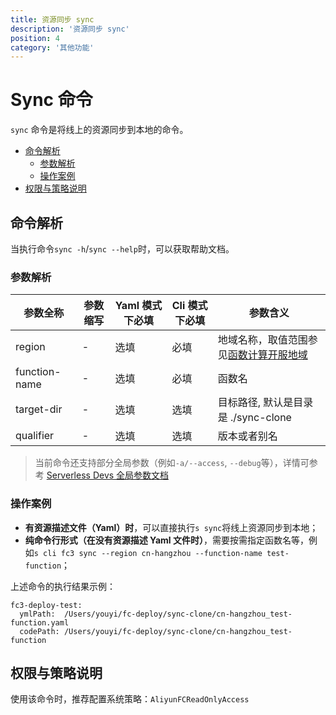 ```yaml
---
title: 资源同步 sync
description: '资源同步 sync'
position: 4
category: '其他功能'
---
```


# Sync 命令

`sync` 命令是将线上的资源同步到本地的命令。

- [命令解析](#命令解析)
  - [参数解析](#参数解析)
  - [操作案例](#操作案例)
- [权限与策略说明](#权限与策略说明)

## 命令解析

当执行命令`sync -h`/`sync --help`时，可以获取帮助文档。

### 参数解析

| 参数全称      | 参数缩写 | Yaml 模式下必填 | Cli 模式下必填 | 参数含义                                                                                                               |
| ------------- | -------- | --------------- | -------------- | ---------------------------------------------------------------------------------------------------------------------- |
| region        | -        | 选填            | 必填           | 地域名称，取值范围参见[函数计算开服地域](https://www.alibabacloud.com/help/zh/fc/product-overview/region-availability) |
| function-name | -        | 选填            | 必填           | 函数名                                                                                                                 |
| target-dir    | -        | 选填            | 选填           | 目标路径, 默认是目录是 ./sync-clone                                                                                    |
| qualifier     | -        | 选填            | 选填           | 版本或者别名                                                                                                           |

> 当前命令还支持部分全局参数（例如`-a/--access`, `--debug`等），详情可参考 [Serverless Devs 全局参数文档](https://serverless-devs.com/serverless-devs/command/readme#全局参数)

### 操作案例

- **有资源描述文件（Yaml）时**，可以直接执行`s sync`将线上资源同步到本地；
- **纯命令行形式（在没有资源描述 Yaml 文件时）**，需要按需指定函数名等，例如`s cli fc3 sync --region cn-hangzhou --function-name test-function`；

上述命令的执行结果示例：

```text
fc3-deploy-test:
  ymlPath:  /Users/youyi/fc-deploy/sync-clone/cn-hangzhou_test-function.yaml
  codePath: /Users/youyi/fc-deploy/sync-clone/cn-hangzhou_test-function
```

## 权限与策略说明

使用该命令时，推荐配置系统策略：`AliyunFCReadOnlyAccess`
